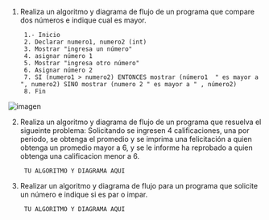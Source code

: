 1. Realiza un algoritmo y diagrama de flujo de un programa que compare dos números e indique cual es mayor.
  
        1.- Inicio
        2. Declarar numero1, numero2 (int)
        3. Mostrar "ingresa un número"
        4. asignar número 1
        5. Mostrar "ingresa otro número"
        6. Asignar número 2
        7. SI (numero1 > numero2) ENTONCES mostrar (número1  " es mayor a ", numero2) SINO mostrar (numero 2 " es mayor a " , número2)
        8. Fin

![imagen](https://user-images.githubusercontent.com/111446254/186459895-be094048-e247-4858-a473-ec601b3a2343.png)

        
2. Realiza un algoritmo y diagrama de flujo de un programa que resuelva el sigueinte problema: Solicitando se ingresen 4 calificaciones, una por periodo, se obtenga el promedio y se imprima una felicitación a quien obtenga un promedio mayor a 6, y se le informe ha reprobado a quien obtenga una calificacion menor a 6.

        TU ALGORITMO Y DIAGRAMA AQUI

3. Realizar un algoritmo y diagrama de flujo para un programa que solicite un número e indique si es par o impar.

        TU ALGORITMO Y DIAGRAMA AQUI
